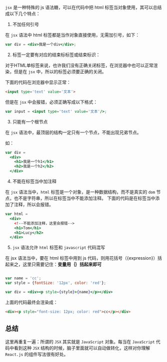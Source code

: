 `jsx` 是一种特殊的 js 语法糖，可以在代码中把 html 标签当对象使用，其可以总结成以下几个特点：

1. 不加任何引号

在 `jsx` 语法中 html 标签都是当作对象直接使用，无需加引号，如下：

```jsx
var div = <div>我是一个div</div>;
```

2. 标签一定要有对应的结束标标签或结束标识：

对于HTML单标签来说，也许我们没有正确关闭标签，在浏览器中也可以正常渲染，但是在 `jsx` 中，所以的标签必须要正确的关闭。

下面的代码在浏览器中显示正常：

```html
<input type='text' value='文本'>
```

但是在 `jsx` 中会报错，必须正确写成以下格式：

```jsx
var input = <input type='text' value='文本'/>;
```

3. 只能有一个根节点

在 `jsx` 语法中，最顶层的结构一定只有一个节点，不能出现兄弟节点。

如：

```jsx
var div = 
  <div>
    <h1>我是一个h1</h1>
    <h2>我是一个h2</h2>
  </div>
```

4. 不能在标签当中加注释

在 `jsx` 语法当中，`html` 标签是一个对象，是一种数据结构，而不是真实的 `dom` 节点，也不是字符串，所以在标签当中不能添加注释。 下面的代码是在标签当中添加了注释，所以会报错。

```jsx
var html = 
  <div>
    <!--不能添加注释，这里会报错-->
    <h1>Tom</h1>
    <h1>Lucy</h2>
  </div>
```

5. `jsx` 语法允许 `html` 标签和 `javascript` 代码混写

在 jsx 语法当中，要在 html 标签中用到 js 代码，则用花括号（{expression}）括起来之，这里只需要记住：**变量用｛｝括起来即可**

```jsx

var name = 'cc';
var style = {fontSize: '12px', color: 'red'};

var div = <div><p style={style}>{name}</p></div>
```

上面的代码最终会渲染成：

```html
<div><p style="font-size: 12px; color: red">cc</p></div>
```

## 总结

这里再重复一遍：所谓的 `JSX` 其实就是 `JavaScript` 对象。每当在 `JavaScript` 代码中看到这种 `JSX` 结构的时候，脑子里面就可以自动做转化，这样对你理解` React.js` 的组件写法很有好处。
